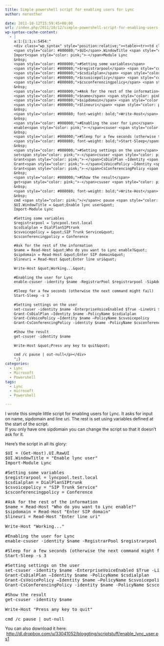 ```yaml
---
title: Simple powershell script for enabling users for Lync
author: nerenther
 
date: 2011-10-12T15:59:45+00:00
url: /index.php/2011/10/12/simple-powershell-script-for-enabling-users-for-lync/
wp-syntax-cache-content:
  - |
    a:1:{i:1;s:5454:"
    <div class="wp_syntax" style="position:relative;"><table><tr><td class="code"><pre class="powershell" style="font-family:monospace;"><span style="color: #800080;">$UI</span> <span style="color: pink;">=</span> <span style="color: #000000;">&#40;</span><span style="color: #008080; font-weight: bold;">Get-Host</span><span style="color: #000000;">&#41;</span>.UI.RawUI
    <span style="color: #800080;">$UI</span>.WindowTitle <span style="color: pink;">=</span> <span style="color: #800000;">&quot;Enable lync user&quot;</span>
    Import<span style="color: pink;">-</span>Module Lync
    &nbsp;
    <span style="color: #008000;">#Setting some variables</span>
    <span style="color: #800080;">$registrarpool</span> <span style="color: pink;">=</span> lyncpool.test.local
    <span style="color: #800080;">$csdialplan</span> <span style="color: pink;">=</span> DialPlanSIPtrunk
    <span style="color: #800080;">$csvoicepolicy</span> <span style="color: pink;">=</span> <span style="color: #800000;">&quot;SIP Trunk Service&quot;</span>
    <span style="color: #800080;">$csconferencingpolicy</span> <span style="color: pink;">=</span> Conference
    &nbsp;
    <span style="color: #008000;">#Ask for the rest of the information</span>
    <span style="color: #800080;">$name</span> <span style="color: pink;">=</span> <span style="color: #008080; font-weight: bold;">Read-Host</span> <span style="color: #800000;">&quot;Who do you want to Lync enable?&quot;</span>
    <span style="color: #800080;">$sipdomain</span> <span style="color: pink;">=</span> <span style="color: #008080; font-weight: bold;">Read-Host</span> <span style="color: #800000;">&quot;Enter SIP domain&quot;</span>
    <span style="color: #800080;">$lineuri</span> <span style="color: pink;">=</span> <span style="color: #008080; font-weight: bold;">Read-Host</span> <span style="color: #800000;">&quot;Enter line uri&quot;</span>
    &nbsp;
    <span style="color: #008080; font-weight: bold;">Write-Host</span> <span style="color: #800000;">&quot;Working...&quot;</span>
    &nbsp;
    <span style="color: #008000;">#Enabling the user for Lync</span>
    enable<span style="color: pink;">-</span>csuser <span style="color: pink;">-</span>identity <span style="color: #800080;">$name</span> <span style="color: pink;">-</span>RegistrarPool <span style="color: #800080;">$registrarpool</span> <span style="color: pink;">-</span>SipAddressType UserPrincipalName <span style="color: pink;">-</span>SipDomain <span style="color: #800080;">$sipdomain</span>
    &nbsp;
    <span style="color: #008000;">#Sleep for a few seconds (otherwise the next command might fail)</span>
    <span style="color: #008080; font-weight: bold;">Start-Sleep</span> <span style="color: pink;">-</span>s <span style="color: #804000;">3</span>
    &nbsp;
    <span style="color: #008000;">#Setting settings on the user</span>
    set<span style="color: pink;">-</span>csuser <span style="color: pink;">-</span>identity <span style="color: #800080;">$name</span> <span style="color: pink;">-</span>EnterpriseVoiceEnabled <span style="color: #800080;">$True</span> <span style="color: pink;">-</span>LineUri <span style="color: #800080;">$lineuri</span>
    Grant<span style="color: pink;">-</span>CsDialPlan –Identity <span style="color: #800080;">$name</span> <span style="color: pink;">-</span>PolicyName <span style="color: #800080;">$csdialplan</span>
    Grant<span style="color: pink;">-</span>CsVoicePolicy –Identity <span style="color: #800080;">$name</span> –PolicyName <span style="color: #800080;">$csvoicepolicy</span>
    Grant<span style="color: pink;">-</span>CsConferencingPolicy <span style="color: pink;">-</span>identity <span style="color: #800080;">$name</span> <span style="color: pink;">-</span>PolicyName <span style="color: #800080;">$csconferencingpolicy</span>
    &nbsp;
    <span style="color: #008000;">#Show the result</span>
    get<span style="color: pink;">-</span>csuser <span style="color: pink;">-</span>identity <span style="color: #800080;">$name</span>
    &nbsp;
    <span style="color: #008080; font-weight: bold;">Write-Host</span> <span style="color: #800000;">&quot;Press any key to quit&quot;</span>
    &nbsp;
    cmd <span style="color: pink;">/</span>c pause <span style="color: pink;">|</span> <span style="color: #008080; font-weight: bold;">out-null</span></pre></td></tr></table><p class="theCode" style="display:none;">$UI = (Get-Host).UI.RawUI
    $UI.WindowTitle = &quot;Enable lync user&quot;
    Import-Module Lync
    
    #Setting some variables
    $registrarpool = lyncpool.test.local
    $csdialplan = DialPlanSIPtrunk
    $csvoicepolicy = &quot;SIP Trunk Service&quot;
    $csconferencingpolicy = Conference
    
    #Ask for the rest of the information
    $name = Read-Host &quot;Who do you want to Lync enable?&quot;
    $sipdomain = Read-Host &quot;Enter SIP domain&quot;
    $lineuri = Read-Host &quot;Enter line uri&quot;
    
    Write-Host &quot;Working...&quot;
    
    #Enabling the user for Lync
    enable-csuser -identity $name -RegistrarPool $registrarpool -SipAddressType UserPrincipalName -SipDomain $sipdomain
    
    #Sleep for a few seconds (otherwise the next command might fail)
    Start-Sleep -s 3
    
    #Setting settings on the user
    set-csuser -identity $name -EnterpriseVoiceEnabled $True -LineUri $lineuri
    Grant-CsDialPlan –Identity $name -PolicyName $csdialplan
    Grant-CsVoicePolicy –Identity $name –PolicyName $csvoicepolicy
    Grant-CsConferencingPolicy -identity $name -PolicyName $csconferencingpolicy
    
    #Show the result
    get-csuser -identity $name
    
    Write-Host &quot;Press any key to quit&quot;
    
    cmd /c pause | out-null</p></div>
    ";}
categories:
  - Lync
  - Microsoft
  - Powershell
tags:
  - Lync
  - microsoft
  - Powershell

---
```

I wrote this simple little script for enabling users for Lync. It asks for input on name, sipdomain and line uri. The rest is set using variables defined at the start of the script.  
If you only have one sipdomain you can change the script so that it doesn&#8217;t ask for it.

Here&#8217;s the script in all its glory:

<pre lang="powershell">$UI = (Get-Host).UI.RawUI
$UI.WindowTitle = "Enable lync user"
Import-Module Lync

#Setting some variables
$registrarpool = lyncpool.test.local
$csdialplan = DialPlanSIPtrunk
$csvoicepolicy = "SIP Trunk Service"
$csconferencingpolicy = Conference

#Ask for the rest of the information
$name = Read-Host "Who do you want to Lync enable?"
$sipdomain = Read-Host "Enter SIP domain"
$lineuri = Read-Host "Enter line uri"

Write-Host "Working..."

#Enabling the user for Lync
enable-csuser -identity $name -RegistrarPool $registrarpool -SipAddressType UserPrincipalName -SipDomain $sipdomain

#Sleep for a few seconds (otherwise the next command might fail)
Start-Sleep -s 3

#Setting settings on the user
set-csuser -identity $name -EnterpriseVoiceEnabled $True -LineUri $lineuri
Grant-CsDialPlan –Identity $name -PolicyName $csdialplan
Grant-CsVoicePolicy –Identity $name –PolicyName $csvoicepolicy
Grant-CsConferencingPolicy -identity $name -PolicyName $csconferencingpolicy

#Show the result
get-csuser -identity $name

Write-Host "Press any key to quit"

cmd /c pause | out-null</pre>

You can also download it here:  <a title="http://dl.dropbox.com/u/33041052/bloggting/scriptstuff/enable_lync_user.ps1" href="http://dl.dropbox.com/u/33041052/bloggting/scriptstuff/enable_lync_user.ps1" target="_blank" rel="noopener">http://dl.dropbox.com/u/33041052/bloggting/scriptstuff/enable_lync_user.ps1</a>